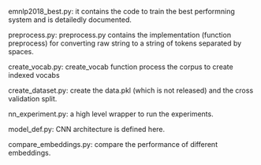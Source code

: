 emnlp2018_best.py: it contains the code to train the best performning system and is detailedly documented.

preprocess.py: preprocess.py contains the implementation (function preprocess) for converting raw string to a string of tokens separated by spaces. 

create_vocab.py: create_vocab function process the corpus to create indexed vocabs

create_dataset.py: create the data.pkl (which is not released) and the cross validation split.

nn_experiment.py: a high level wrapper to run the experiments. 

model_def.py: CNN architecture is defined here. 

compare_embeddings.py: compare the performance of different embeddings.



